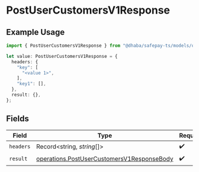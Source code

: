 # PostUserCustomersV1Response

## Example Usage

```typescript
import { PostUserCustomersV1Response } from "@dhaba/safepay-ts/models/operations";

let value: PostUserCustomersV1Response = {
  headers: {
    "key": [
      "<value 1>",
    ],
    "key1": [],
  },
  result: {},
};
```

## Fields

| Field                                                                                                    | Type                                                                                                     | Required                                                                                                 | Description                                                                                              |
| -------------------------------------------------------------------------------------------------------- | -------------------------------------------------------------------------------------------------------- | -------------------------------------------------------------------------------------------------------- | -------------------------------------------------------------------------------------------------------- |
| `headers`                                                                                                | Record<string, *string*[]>                                                                               | :heavy_check_mark:                                                                                       | N/A                                                                                                      |
| `result`                                                                                                 | [operations.PostUserCustomersV1ResponseBody](../../models/operations/postusercustomersv1responsebody.md) | :heavy_check_mark:                                                                                       | N/A                                                                                                      |